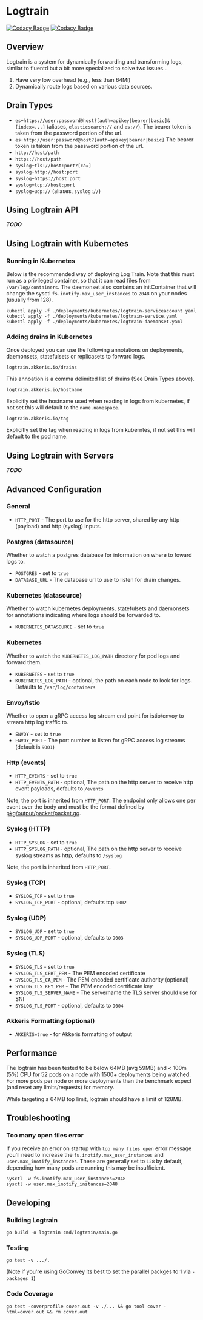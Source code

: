 # Logtrain

[![Codacy Badge](https://app.codacy.com/project/badge/Grade/28e234bd2afa4e0fac65da9944667aa8)](https://www.codacy.com/gh/akkeris/logtrain/dashboard?utm_source=github.com&amp;utm_medium=referral&amp;utm_content=akkeris/logtrain&amp;utm_campaign=Badge_Grade)
[![Codacy Badge](https://app.codacy.com/project/badge/Coverage/28e234bd2afa4e0fac65da9944667aa8)](https://www.codacy.com/gh/akkeris/logtrain/dashboard?utm_source=github.com&utm_medium=referral&utm_content=akkeris/logtrain&utm_campaign=Badge_Coverage)

## Overview

Logtrain is a system for dynamically forwarding and transforming logs, similar to fluentd but a bit more specialized to solve two issues...

1. Have very low overhead (e.g., less than 64Mi)
2. Dynamically route logs based on various data sources.

## Drain Types

* `es+https://user:password@host?[auth=apikey|bearer|basic]&[index=...]` (aliases, `elasticsearch://` and `es://`). The bearer token is taken from the password portion of the url. 
* `es+http://user:password@host?[auth=apikey|bearer|basic]` The bearer token is taken from the password portion of the url. 
* `http://host/path`
* `https://host/path`
* `syslog+tls://host:port?[ca=]`
* `syslog+http://host:port`
* `syslog+https://host:port`
* `syslog+tcp://host:port`
* `syslog+udp://` (aliases, `syslog://`)

## Using Logtrain API

***TODO***

## Using Logtrain with Kubernetes

### Running in Kubernetes

Below is the recommended way of deploying Log Train. Note that this must run as a privileged container,
so that it can read files from `/var/log/containers`. The daemonset also contains an initContainer that
will change the sysctl `fs.inotify.max_user_instances` to `2048` on your nodes (usually from 128).

```
kubectl apply -f ./deployments/kubernetes/logtrain-serviceaccount.yaml
kubectl apply -f ./deployments/kubernetes/logtrain-service.yaml
kubectl apply -f ./deployments/kubernetes/logtrain-daemonset.yaml
```

### Adding drains in Kubernetes

Once deployed you can use the following annotations on deployments, daemonsets, statefulsets or replicasets to forward logs.

```
logtrain.akkeris.io/drains
```

This annoation is a comma delimited list of drains (See Drain Types above).

```
logtrain.akkeris.io/hostname
```

Explicitly set the hostname used when reading in logs from kubernetes, if not set this will default to the `name.namespace`.

```
logtrain.akkeris.io/tag
```

Explicitly set the tag when reading in logs from kuberntes, if not set this will default to the pod name.

## Using Logtrain with Servers

***TODO***

## Advanced Configuration

### General

* `HTTP_PORT` - The port to use for the http server, shared by any http (payload) and http (syslog) inputs.

### Postgres (datasource)

Whether to watch a postgres database for information on where to foward logs to.

* `POSTGRES` - set to `true`
* `DATABASE_URL` - The database url to use to listen for drain changes.

### Kubernetes (datasource)

Whether to watch kubernetes deployments, statefulsets and daemonsets for annotations indicating
where logs should be forwarded to.

* `KUBERNETES_DATASOURCE` - set to `true`

### Kubernetes

Whether to watch the `KUBERNETES_LOG_PATH` directory for pod logs and forward them.

* `KUBERNETES` - set to `true`
* `KUBERNETES_LOG_PATH` - optional, the path on each node to look for logs. Defaults to `/var/log/containers`

### Envoy/Istio

Whether to open a gRPC access log stream end point for istio/envoy to stream http log traffic to.

* `ENVOY` - set to `true`
* `ENVOY_PORT` - The port number to listen for gRPC access log streams (default is `9001`)

### Http (events)

* `HTTP_EVENTS` - set to `true`
* `HTTP_EVENTS_PATH` - optional, The path on the http server to receive http event payloads, defaults to `/events`

Note, the port is inherited from `HTTP_PORT`.  The endpoint only allows one per event over the body and must
be the format defined by [pkg/output/packet/packet.go](packet.go).

### Syslog (HTTP)

* `HTTP_SYSLOG` - set to `true`
* `HTTP_SYSLOG_PATH` - optional, The path on the http server to receive syslog streams as http, defaults to `/syslog`

Note, the port is inherited from `HTTP_PORT`.

###  Syslog (TCP)

* `SYSLOG_TCP` - set to `true`
* `SYSLOG_TCP_PORT` - optional, defaults tcp `9002`

### Syslog (UDP)

* `SYSLOG_UDP` - set to `true`
* `SYSLOG_UDP_PORT` - optional, defaults to `9003`

### Syslog (TLS)

* `SYSLOG_TLS` - set to `true`
* `SYSLOG_TLS_CERT_PEM` - The PEM encoded certificate 
* `SYSLOG_TLS_CA_PEM` - The PEM encoded certificate authority (optional)
* `SYSLOG_TLS_KEY_PEM` - The PEM encoded certificate key
* `SYSLOG_TLS_SERVER_NAME` - The servername the TLS server should use for SNI
* `SYSLOG_TLS_PORT` - optional, defaults to `9004`


### Akkeris Formatting (optional)

* `AKKERIS=true` - for Akkeris formatting of output

## Performance

The logtrain has been tested to be below 64MB (avg 59MB) and < 100m (5%) 
CPU for 52 pods on a node with 1500+ deployments being watched. For more pods per node
or more deployments than the benchmark expect (and reset any limits/requests) for memory.

While targeting a 64MB top limit, logtrain should have a limit of 128MB.

## Troubleshooting

### Too many open files error

If you receive an error on startup with `too many files open` error message you'll need to increase
the `fs.inotify.max_user_instances` and `user.max_inotify_instances`. These are generally set to
`128` by default, depending how many pods are running this may be insufficient.

```
sysctl -w fs.inotify.max_user_instances=2048
sysctl -w user.max_inotify_instances=2048
```

## Developing

### Building Logtrain

```
go build -o logtrain cmd/logtrain/main.go
```

### Testing

```
go test -v .../.
```

(Note if you're using GoConvey its best to set the parallel packges to 1 via `-packages 1`)

### Code Coverage

```
go test -coverprofile cover.out -v ./... && go tool cover -html=cover.out && rm cover.out
```